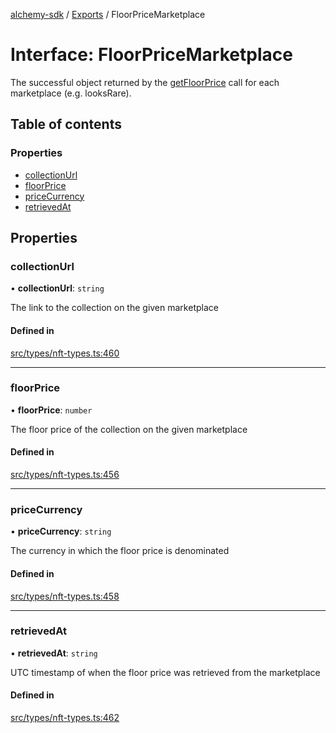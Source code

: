[alchemy-sdk](../README.md) / [Exports](../modules.md) / FloorPriceMarketplace

# Interface: FloorPriceMarketplace

The successful object returned by the [getFloorPrice](../classes/NftNamespace.md#getfloorprice) call for each
marketplace (e.g. looksRare).

## Table of contents

### Properties

- [collectionUrl](FloorPriceMarketplace.md#collectionurl)
- [floorPrice](FloorPriceMarketplace.md#floorprice)
- [priceCurrency](FloorPriceMarketplace.md#pricecurrency)
- [retrievedAt](FloorPriceMarketplace.md#retrievedat)

## Properties

### collectionUrl

• **collectionUrl**: `string`

The link to the collection on the given marketplace

#### Defined in

[src/types/nft-types.ts:460](https://github.com/alchemyplatform/alchemy-sdk-js/blob/4e3af22/src/types/nft-types.ts#L460)

___

### floorPrice

• **floorPrice**: `number`

The floor price of the collection on the given marketplace

#### Defined in

[src/types/nft-types.ts:456](https://github.com/alchemyplatform/alchemy-sdk-js/blob/4e3af22/src/types/nft-types.ts#L456)

___

### priceCurrency

• **priceCurrency**: `string`

The currency in which the floor price is denominated

#### Defined in

[src/types/nft-types.ts:458](https://github.com/alchemyplatform/alchemy-sdk-js/blob/4e3af22/src/types/nft-types.ts#L458)

___

### retrievedAt

• **retrievedAt**: `string`

UTC timestamp of when the floor price was retrieved from the marketplace

#### Defined in

[src/types/nft-types.ts:462](https://github.com/alchemyplatform/alchemy-sdk-js/blob/4e3af22/src/types/nft-types.ts#L462)
